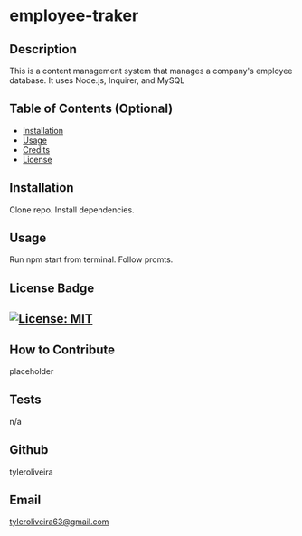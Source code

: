 # employee-traker
## Description
This is a content management system that manages a company's employee database. It uses Node.js, Inquirer, and MySQL
## Table of Contents (Optional)
- [Installation](#installation)
- [Usage](#usage)
- [Credits](#credits)
- [License](#license)
## Installation
Clone repo. Install dependencies.
## Usage
Run npm start from terminal. 
Follow promts.
## License Badge
[![License: MIT](https://img.shields.io/badge/License-MIT-yellow.svg)](https://opensource.org/licenses/MIT)
---
## How to Contribute
placeholder
## Tests
n/a
## Github
tyleroliveira
## Email
tyleroliveira63@gmail.com